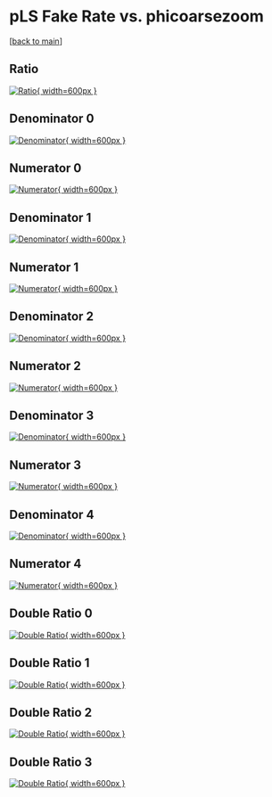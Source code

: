 # pLS Fake Rate vs. phicoarsezoom

[[back to main](./)]



## Ratio

[![Ratio](../mtv/var/pLS_fakerate_phicoarsezoom.png){ width=600px }](../mtv/var/pLS_fakerate_phicoarsezoom.pdf)

## Denominator 0

[![Denominator](../mtv/den/pLS_fakerate_phicoarsezoom_den0.png){ width=600px }](../mtv/den/pLS_fakerate_phicoarsezoom_den0.pdf)

## Numerator 0

[![Numerator](../mtv/num/pLS_fakerate_phicoarsezoom_num0.png){ width=600px }](../mtv/num/pLS_fakerate_phicoarsezoom_num0.pdf)

## Denominator 1

[![Denominator](../mtv/den/pLS_fakerate_phicoarsezoom_den1.png){ width=600px }](../mtv/den/pLS_fakerate_phicoarsezoom_den1.pdf)

## Numerator 1

[![Numerator](../mtv/num/pLS_fakerate_phicoarsezoom_num1.png){ width=600px }](../mtv/num/pLS_fakerate_phicoarsezoom_num1.pdf)

## Denominator 2

[![Denominator](../mtv/den/pLS_fakerate_phicoarsezoom_den2.png){ width=600px }](../mtv/den/pLS_fakerate_phicoarsezoom_den2.pdf)

## Numerator 2

[![Numerator](../mtv/num/pLS_fakerate_phicoarsezoom_num2.png){ width=600px }](../mtv/num/pLS_fakerate_phicoarsezoom_num2.pdf)

## Denominator 3

[![Denominator](../mtv/den/pLS_fakerate_phicoarsezoom_den3.png){ width=600px }](../mtv/den/pLS_fakerate_phicoarsezoom_den3.pdf)

## Numerator 3

[![Numerator](../mtv/num/pLS_fakerate_phicoarsezoom_num3.png){ width=600px }](../mtv/num/pLS_fakerate_phicoarsezoom_num3.pdf)

## Denominator 4

[![Denominator](../mtv/den/pLS_fakerate_phicoarsezoom_den4.png){ width=600px }](../mtv/den/pLS_fakerate_phicoarsezoom_den4.pdf)

## Numerator 4

[![Numerator](../mtv/num/pLS_fakerate_phicoarsezoom_num4.png){ width=600px }](../mtv/num/pLS_fakerate_phicoarsezoom_num4.pdf)

## Double Ratio 0

[![Double Ratio](../mtv/ratio/pLS_fakerate_phicoarsezoom_ratio0.png){ width=600px }](../mtv/ratio/pLS_fakerate_phicoarsezoom_ratio0.pdf)

## Double Ratio 1

[![Double Ratio](../mtv/ratio/pLS_fakerate_phicoarsezoom_ratio1.png){ width=600px }](../mtv/ratio/pLS_fakerate_phicoarsezoom_ratio1.pdf)

## Double Ratio 2

[![Double Ratio](../mtv/ratio/pLS_fakerate_phicoarsezoom_ratio2.png){ width=600px }](../mtv/ratio/pLS_fakerate_phicoarsezoom_ratio2.pdf)

## Double Ratio 3

[![Double Ratio](../mtv/ratio/pLS_fakerate_phicoarsezoom_ratio3.png){ width=600px }](../mtv/ratio/pLS_fakerate_phicoarsezoom_ratio3.pdf)

